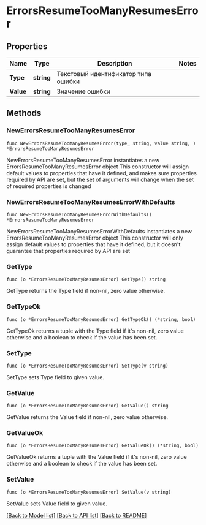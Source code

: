 # ErrorsResumeTooManyResumesError

## Properties

Name | Type | Description | Notes
------------ | ------------- | ------------- | -------------
**Type** | **string** | Текстовый идентификатор типа ошибки | 
**Value** | **string** | Значение ошибки | 

## Methods

### NewErrorsResumeTooManyResumesError

`func NewErrorsResumeTooManyResumesError(type_ string, value string, ) *ErrorsResumeTooManyResumesError`

NewErrorsResumeTooManyResumesError instantiates a new ErrorsResumeTooManyResumesError object
This constructor will assign default values to properties that have it defined,
and makes sure properties required by API are set, but the set of arguments
will change when the set of required properties is changed

### NewErrorsResumeTooManyResumesErrorWithDefaults

`func NewErrorsResumeTooManyResumesErrorWithDefaults() *ErrorsResumeTooManyResumesError`

NewErrorsResumeTooManyResumesErrorWithDefaults instantiates a new ErrorsResumeTooManyResumesError object
This constructor will only assign default values to properties that have it defined,
but it doesn't guarantee that properties required by API are set

### GetType

`func (o *ErrorsResumeTooManyResumesError) GetType() string`

GetType returns the Type field if non-nil, zero value otherwise.

### GetTypeOk

`func (o *ErrorsResumeTooManyResumesError) GetTypeOk() (*string, bool)`

GetTypeOk returns a tuple with the Type field if it's non-nil, zero value otherwise
and a boolean to check if the value has been set.

### SetType

`func (o *ErrorsResumeTooManyResumesError) SetType(v string)`

SetType sets Type field to given value.


### GetValue

`func (o *ErrorsResumeTooManyResumesError) GetValue() string`

GetValue returns the Value field if non-nil, zero value otherwise.

### GetValueOk

`func (o *ErrorsResumeTooManyResumesError) GetValueOk() (*string, bool)`

GetValueOk returns a tuple with the Value field if it's non-nil, zero value otherwise
and a boolean to check if the value has been set.

### SetValue

`func (o *ErrorsResumeTooManyResumesError) SetValue(v string)`

SetValue sets Value field to given value.



[[Back to Model list]](../README.md#documentation-for-models) [[Back to API list]](../README.md#documentation-for-api-endpoints) [[Back to README]](../README.md)


